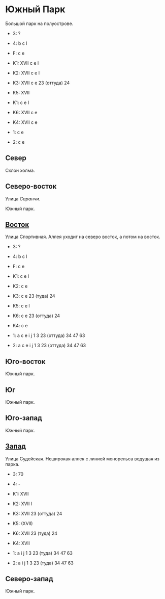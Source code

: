 # Южный Парк

Большой парк на полуострове.

* 3:    ?
* 4:    b   c   l
* F:    c   e
* K1:   XVII
        c   e   l
* K2:   XVII
        c   e   l
* K3:   XVII
        c   e
        23 (оттуда) 24
* K5:   XVII
* K1:   c   e   l

* K6:   XVII
        c   e
* K4:   XVII
        c   e
* 1:    c   e
* 2:    c   e

## Север

Склон холма.

## Северо-восток

Улица *Саранчи*.

Южный парк.

## [Восток](./11520030.md)

Улица Спортивная.
Аллея уходит на северо восток, а потом на восток.

* 3:    ?
* 4:    b   c   l
* F:    c   e
* K1:   c   e   l
* K2:   c   e
* K3:   c   e
        23 (туда)   24
* K5:   c   e   l

* K6:   c   e
        23 (оттуда) 24
* K4:   c   e
* 1:    a   c   e   i   j
        1   3   23 (оттуда) 34  47  63
* 2:    a   c   e   i   j
        1   3   23 (оттуда) 34  47  63

## Юго-восток

Южный парк.

## Юг

Южный парк.

## Юго-запад

Южный парк.

## [Запад](./11500025.md)

Улица Судейская.
Неширокая аллея с линией монорельса ведущая из парка.

* 3:    70
* 4:    -
* K1:   XVII
* K2:   XVII
        l
* K3:   XVII
        23 (оттуда) 24
* K5:   (XVII)

* K6:   XVII
        23 (туда)   24
* K4:   XVII
* 1:    a   i   j
        1   3   23 (туда)   34  47  63
* 2:    a   i   j
        1   3   23 (туда)   34  47  63

## Северо-запад

Южный парк.
